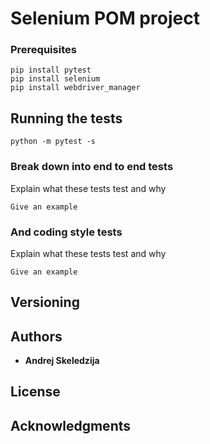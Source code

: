 # Selenium POM project


### Prerequisites
```
pip install pytest
pip install selenium
pip install webdriver_manager
```


## Running the tests

```
python -m pytest -s
```

### Break down into end to end tests

Explain what these tests test and why

```
Give an example
```

### And coding style tests

Explain what these tests test and why

```
Give an example
```

## Versioning


## Authors

* **Andrej Skeledzija** 

## License


## Acknowledgments

